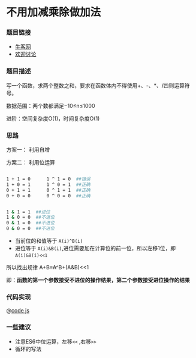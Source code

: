 # 不用加减乘除做加法




### 题目链接

- [牛客网](https://www.nowcoder.com/practice/59ac416b4b944300b617d4f7f111b215)
- [欢迎讨论]()

### 题目描述

写一个函数，求两个整数之和，要求在函数体内不得使用+、-、*、/四则运算符号。

数据范围：两个数都满足−10≤n≤1000

进阶：空间复杂度O(1)，时间复杂度O(1)

### 思路

方案一： 利用自增


方案二： 利用位运算

```bash

1 + 1 = 0      1 ^ 1 = 0  ##错误
1 + 0 = 1 	   1 ^ 0 = 1  ##正确
0 + 1 = 1 	   0 ^ 1 = 1  ##正确
0 + 0 = 0      0 ^ 0 = 0  ##正确


1 & 1 = 1  ##进位   
1 & 0 = 0  ##不进位
0 & 1 = 0  ##不进位        
0 & 0 = 0  ##不进位 
```

- 当前位的和值等于 `A(i)^B(i)`
- 进位等于 `A(i)&B(i)`,进位需要加在计算位的前一位，所以左移1位，即`A(i)&B(i)<<1`

所以找出规律 A+B=A^B+(A&B)<<1

即：**函数的第一个参数接受不进位的操作结果，第二个参数接受进位操作的结果**

### 代码实现

@[code js](@code/algorithm/剑指/其他相关/add.js)


### 一些建议

- 注意ES6中位运算，左移`<<` ,右移`>>`
- 循环的写法